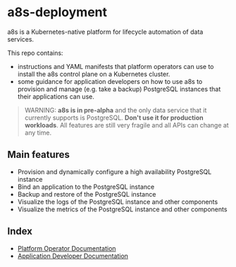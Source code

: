 # a8s-deployment

a8s is a Kubernetes-native platform for lifecycle automation of data services.

This repo contains:

- instructions and YAML manifests that platform operators can use to install the a8s control plane
on a Kubernetes cluster.
- some guidance for application developers on how to use a8s to provision and manage (e.g. take a
backup) PostgreSQL instances that their applications can use.

> WARNING: **a8s is in pre-alpha** and the only data service that it currently supports is
PostgreSQL. **Don't use it for production workloads**. All features are still very fragile and all
APIs can change at any time.

## Main features
- Provision and dynamically configure a high availability PostgreSQL instance
- Bind an application to the PostgreSQL instance
- Backup and restore of the PostgreSQL instance
- Visualize the logs of the PostgreSQL instance and other components
- Visualize the metrics of the PostgreSQL instance and other components

## Index

- [Platform Operator Documentation](docs/platform_operators.md)
- [Application Developer Documentation](docs/application_developers.md)
